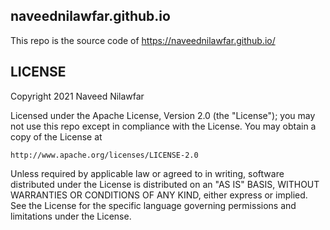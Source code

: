 naveednilawfar.github.io
------------------------

This repo is the source code of https://naveednilawfar.github.io/


LICENSE
-------

Copyright 2021 Naveed Nilawfar

Licensed under the Apache License, Version 2.0 (the "License");
you may not use this repo except in compliance with the License.
You may obtain a copy of the License at

    http://www.apache.org/licenses/LICENSE-2.0

Unless required by applicable law or agreed to in writing, software
distributed under the License is distributed on an "AS IS" BASIS,
WITHOUT WARRANTIES OR CONDITIONS OF ANY KIND, either express or implied.
See the License for the specific language governing permissions and
limitations under the License.
